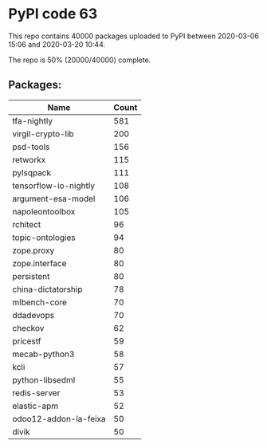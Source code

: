 # PyPI code 63

This repo contains 40000 packages uploaded to PyPI between 
2020-03-06 15:06 and 2020-03-20 10:44.

The repo is 50% (20000/40000) complete.

## Packages:

| Name  | Count |
| ----- | ----- |
| tfa-nightly | 581 |
| virgil-crypto-lib | 200 |
| psd-tools | 156 |
| retworkx | 115 |
| pylsqpack | 111 |
| tensorflow-io-nightly | 108 |
| argument-esa-model | 106 |
| napoleontoolbox | 105 |
| rchitect | 96 |
| topic-ontologies | 94 |
| zope.proxy | 80 |
| zope.interface | 80 |
| persistent | 80 |
| china-dictatorship | 78 |
| mlbench-core | 70 |
| ddadevops | 70 |
| checkov | 62 |
| pricestf | 59 |
| mecab-python3 | 58 |
| kcli | 57 |
| python-libsedml | 55 |
| redis-server | 53 |
| elastic-apm | 52 |
| odoo12-addon-la-feixa | 50 |
| divik | 50 |


